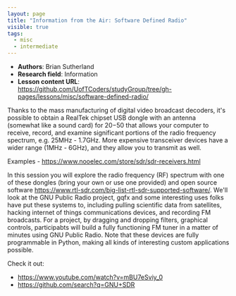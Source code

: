 ```yaml
---
layout: page
title: "Information from the Air: Software Defined Radio"
visible: true
tags:
  - misc
  - intermediate
---
```

<!-- change visible to true if you want it on the site -->
<!-- remove any tags listed above that are not relevant -->

 - **Authors**: Brian Sutherland
 - **Research field**: Information
 - **Lesson content URL**: <https://github.com/UofTCoders/studyGroup/tree/gh-pages/lessons/misc/software-defined-radio/>

Thanks to the mass manufacturing of digital video broadcast decoders, it's
possible to obtain a RealTek chipset USB dongle with an antenna (somewhat like
a sound card) for $20-$50 that allows your computer to receive, record, and
examine significant portions of the radio frequency spectrum, e.g. 25MHz -
1.7GHz.  More expensive transceiver devices have a wider range (1MHz - 6GHz),
and they allow you to transmit as well.

Examples -
<https://www.nooelec.com/store/sdr/sdr-receivers.html>


In this session you will explore the radio frequency (RF) spectrum with one of
these dongles (bring your own or use one provided) and open source software
<https://www.rtl-sdr.com/big-list-rtl-sdr-supported-software/>.  We'll look at
the GNU Public Radio project, gqfx and some interesting uses folks have put
these systems to, including pulling scientific data from satellites, hacking
internet of things communications devices, and recording FM broadcasts.  For a
project, by dragging and dropping filters, graphical controls, participabts
will build a fully functioning FM tuner in a matter of minutes using GNU Public
Radio.  Note that these devices are fully programmable in Python, making all
kinds of interesting custom applications possible.


Check it out:
* <https://www.youtube.com/watch?v=mBU7eSviy_0>
* <https://github.com/search?q=GNU+SDR>
